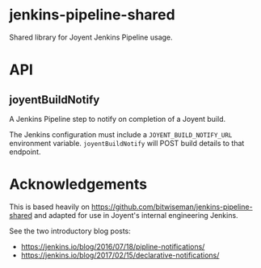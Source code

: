 # jenkins-pipeline-shared

Shared library for Joyent Jenkins Pipeline usage.


# API

## joyentBuildNotify

A Jenkins Pipeline step to notify on completion of a Joyent build.

The Jenkins configuration must include a `JOYENT_BUILD_NOTIFY_URL` environment
variable. `joyentBuildNotify` will POST build details to that endpoint.


# Acknowledgements

This is based heavily on <https://github.com/bitwiseman/jenkins-pipeline-shared>
and adapted for use in Joyent's internal engineering Jenkins.

See the two introductory blog posts:

- <https://jenkins.io/blog/2016/07/18/pipline-notifications/>
- <https://jenkins.io/blog/2017/02/15/declarative-notifications/>
